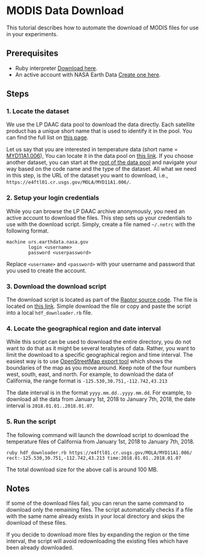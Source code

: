 # MODIS Data Download

This tutorial describes how to automate the download of MODIS files for use in your experiments.

## Prerequisites

* Ruby interpreter [Download here](https://www.ruby-lang.org/en/).
* An active account with NASA Earth Data [Create one here](https://urs.earthdata.nasa.gov/users/new).

## Steps

### 1. Locate the dataset

We use the LP DAAC data pool to download the data directly.
Each satellite product has a unique short name that is used to identify it in the pool.
You can find the full list on [this page](https://lpdaac.usgs.gov/product_search/?collections=Combined+MODIS&collections=Terra+MODIS&collections=Aqua+MODIS&status=Operational&view=list).

Let us say that you are interested in temperature data (short name = [MYD11A1.006](https://lpdaac.usgs.gov/products/myd11a1v006/)),
You can locate it in the data pool on [this link](https://e4ftl01.cr.usgs.gov/MOLA/MYD11A1.006/).
If you choose another dataset, you can start at the [root of the data pool](https://lpdaac.usgs.gov/tools/data-pool/) and navigate
your way based on the code name and the type of the dataset.
All what we need in this step, is the URL of the dataset you want to download, i.e., `https://e4ftl01.cr.usgs.gov/MOLA/MYD11A1.006/`.

### 2. Setup your login credentials

While you can browse the LP DAAC archive anonymously, you need an active account to download the files.
This step sets up your credentials to use with the download script.
Simply, create a file named `~/.netrc` with the following format.

    machine urs.earthdata.nasa.gov
            login <username>
            password <userpassword>

Replace `<username>` and `<password>` with your username and password that you used
to create the account.

### 3. Download the download script

The download script is located as part of the [Raptor source code](https://bitbucket.org/eldawy/beast/src/master/raptor/).
The file is located on [this link](https://bitbucket.org/eldawy/beast/raw/0340c21e07fd51be2df747365915a98310001588/raptor/src/main/ruby/hdf_downloader.rb).
Simple download the file or copy and paste the script into a local `hdf_downloader.rb` file.

### 4. Locate the geographical region and date interval

While this script can be used to download the entire directory, you do not want to do that
as it might be several terabytes of data. Rather, you want to limit the download to a specific
geographical region and time interval. The easiest way is to use
[OpenStreetMap export tool](https://www.openstreetmap.org/export#map=7/36.743/-120.536)
which shows the boundaries of the map as you move around.
Keep note of the four numbers west, south, east, and north.
For example, to download the data of California, the range format is
`-125.530,30.751,-112.742,43.213`

The date interval is in the format `yyyy.mm.dd..yyyy.mm.dd`.
For example, to download all the data from January 1st, 2018 to
January 7th, 2018, the date interval is `2018.01.01..2018.01.07`.

### 5. Run the script

The following command will launch the download script to download the temperature
files of California from January 1st, 2018 to January 7th, 2018.

    ruby hdf_downloader.rb https://e4ftl01.cr.usgs.gov/MOLA/MYD11A1.006/ rect:-125.530,30.751,-112.742,43.213 time:2018.01.01..2018.01.07
    
The total download size for the above call is around 100 MB.

## Notes
If some of the download files fail, you can rerun the same command to download only the remaining files.
The script automatically checks if a file with the same name already exists in your local directory and
skips the download of these files.

If you decide to download more files by expanding the region or the time interval,
the script will avoid redownloading the existing files which have been
already downloaded.